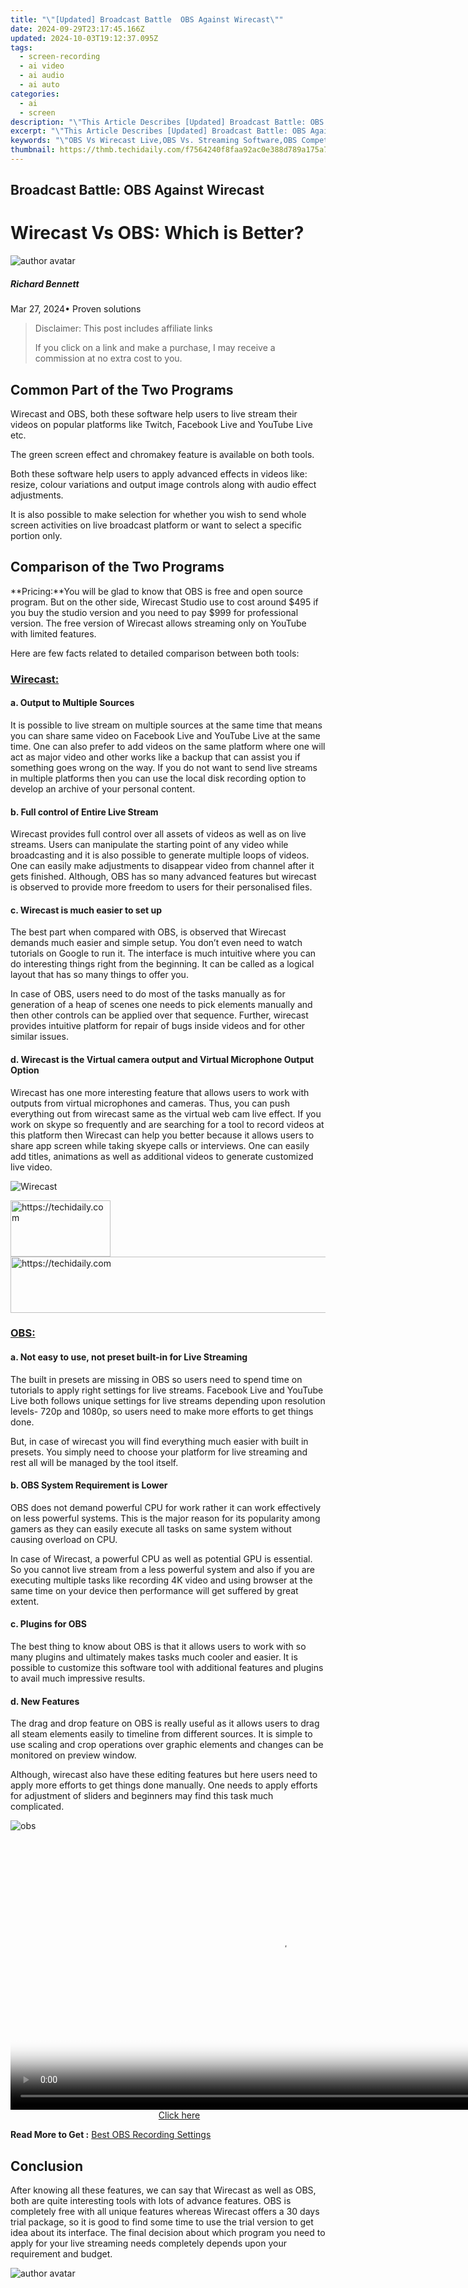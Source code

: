 ```yaml
---
title: "\"[Updated] Broadcast Battle  OBS Against Wirecast\""
date: 2024-09-29T23:17:45.166Z
updated: 2024-10-03T19:12:37.095Z
tags: 
  - screen-recording
  - ai video
  - ai audio
  - ai auto
categories: 
  - ai
  - screen
description: "\"This Article Describes [Updated] Broadcast Battle: OBS Against Wirecast\""
excerpt: "\"This Article Describes [Updated] Broadcast Battle: OBS Against Wirecast\""
keywords: "\"OBS Vs Wirecast Live,OBS Vs. Streaming Software,OBS Competition Analysis,OBS Versus Wirecast Tools,Broadcast Software Showdown,OBS and Wirecast Comparison,Real-Time Video Software Battle\""
thumbnail: https://thmb.techidaily.com/f7564240f8faa92ac0e388d789a175a79bd1b95533429025b3702f8272211ea0.jpg
---
```


## Broadcast Battle: OBS Against Wirecast

# Wirecast Vs OBS: Which is Better?

![author avatar](https://images.wondershare.com/filmora/article-images/richard-bennett.jpg)

##### Richard Bennett

 Mar 27, 2024• Proven solutions

>  Disclaimer: This post includes affiliate links
>
>  If you click on a link and make a purchase, I may receive a commission at no extra cost to you.
>

## Common Part of the Two Programs

Wirecast and OBS, both these software help users to live stream their videos on popular platforms like Twitch, Facebook Live and YouTube Live etc.

The green screen effect and chromakey feature is available on both tools.

Both these software help users to apply advanced effects in videos like: resize, colour variations and output image controls along with audio effect adjustments.

It is also possible to make selection for whether you wish to send whole screen activities on live broadcast platform or want to select a specific portion only.

## Comparison of the Two Programs

**Pricing:**You will be glad to know that OBS is free and open source program. But on the other side, Wirecast Studio use to cost around $495 if you buy the studio version and you need to pay $999 for professional version. The free version of Wirecast allows streaming only on YouTube with limited features.

Here are few facts related to detailed comparison between both tools:

### [Wirecast:](https://www.telestream.net/wirecast/overview.htm)

#### a. Output to Multiple Sources

It is possible to live stream on multiple sources at the same time that means you can share same video on Facebook Live and YouTube Live at the same time. One can also prefer to add videos on the same platform where one will act as major video and other works like a backup that can assist you if something goes wrong on the way. If you do not want to send live streams in multiple platforms then you can use the local disk recording option to develop an archive of your personal content.

#### b. Full control of Entire Live Stream

Wirecast provides full control over all assets of videos as well as on live streams. Users can manipulate the starting point of any video while broadcasting and it is also possible to generate multiple loops of videos. One can easily make adjustments to disappear video from channel after it gets finished. Although, OBS has so many advanced features but wirecast is observed to provide more freedom to users for their personalised files.

#### c. Wirecast is much easier to set up

The best part when compared with OBS, is observed that Wirecast demands much easier and simple setup. You don’t even need to watch tutorials on Google to run it. The interface is much intuitive where you can do interesting things right from the beginning. It can be called as a logical layout that has so many things to offer you.

In case of OBS, users need to do most of the tasks manually as for generation of a heap of scenes one needs to pick elements manually and then other controls can be applied over that sequence. Further, wirecast provides intuitive platform for repair of bugs inside videos and for other similar issues.

#### d. Wirecast is the Virtual camera output and Virtual Microphone Output Option

Wirecast has one more interesting feature that allows users to work with outputs from virtual microphones and cameras. Thus, you can push everything out from wirecast same as the virtual web cam live effect. If you work on skype so frequently and are searching for a tool to record videos at this platform then Wirecast can help you better because it allows users to share app screen while taking skyepe calls or interviews. One can easily add titles, animations as well as additional videos to generate customized live video.

![Wirecast ](https://images.wondershare.com/filmora/article-images/wirecast-1.jpg)

<!-- affiliate ads begin -->
<a href="https://review-au.sjv.io/c/5597632/2098700/14409" target="_top" id="2098700">
  <img src="//a.impactradius-go.com/display-ad/14409-2098700" border="0" alt="https://techidaily.com" width="160" height="90"/>
</a>
<img height="0" width="0" src="https://review-au.sjv.io/i/5597632/2098700/14409" style="position:absolute;visibility:hidden;" border="0" />
<!-- affiliate ads end -->

<!-- affiliate ads begin -->
<a href="https://unicoeye.pxf.io/c/5597632/2134492/18498" target="_top" id="2134492">
  <img src="//a.impactradius-go.com/display-ad/18498-2134492" border="0" alt="https://techidaily.com" width="728" height="90"/>
</a>
<img height="0" width="0" src="https://unicoeye.pxf.io/i/5597632/2134492/18498" style="position:absolute;visibility:hidden;" border="0" />
<!-- affiliate ads end -->

### [OBS:](https://obsproject.com/)

#### a. Not easy to use, not preset built-in for Live Streaming

The built in presets are missing in OBS so users need to spend time on tutorials to apply right settings for live streams. Facebook Live and YouTube Live both follows unique settings for live streams depending upon resolution levels- 720p and 1080p, so users need to make more efforts to get things done.

But, in case of wirecast you will find everything much easier with built in presets. You simply need to choose your platform for live streaming and rest all will be managed by the tool itself.

#### b. OBS System Requirement is Lower

OBS does not demand powerful CPU for work rather it can work effectively on less powerful systems. This is the major reason for its popularity among gamers as they can easily execute all tasks on same system without causing overload on CPU.

In case of Wirecast, a powerful CPU as well as potential GPU is essential. So you cannot live stream from a less powerful system and also if you are executing multiple tasks like recording 4K video and using browser at the same time on your device then performance will get suffered by great extent.

#### c. Plugins for OBS

The best thing to know about OBS is that it allows users to work with so many plugins and ultimately makes tasks much cooler and easier. It is possible to customize this software tool with additional features and plugins to avail much impressive results.

#### d. New Features

The drag and drop feature on OBS is really useful as it allows users to drag all steam elements easily to timeline from different sources. It is simple to use scaling and crop operations over graphic elements and changes can be monitored on preview window.

Although, wirecast also have these editing features but here users need to apply more efforts to get things done manually. One needs to apply efforts for adjustment of sliders and beginners may find this task much complicated.

![obs ](https://images.wondershare.com/filmora/article-images/obs.jpg)

<!-- affiliate ads begin -->
<span id="1424531">
					<video width="864" height="NaN" style="cursor:pointer"
           poster="//a.impactradius-go.com/display-clicktoplayimage/1424531.png"
           onclick="if(!this.playClicked){this.play();this.setAttribute('controls',true);this.playClicked=true;}">
	   <source src="//a.impactradius-go.com/display-ad/16446-1424531">
	   <img src="//a.impactradius-go.com/display-clicktoplayimage/1424531.png" style="border: none; height: 100%; width: 100%; object-fit: contain">
	</video>
	<div style="width:540px;text-align:center"><a href="javascript:window.open(decodeURIComponent('https%3A%2F%2Flaganoo.pxf.io%2Fc%2F5597632%2F1424531%2F16446'), '_blank');void(0);">Click here</a></div>
</span>
<img height="0" width="0" src="https://imp.pxf.io/i/5597632/1424531/16446" style="position:absolute;visibility:hidden;" border="0" />
<!-- affiliate ads end -->

 **Read More to Get :** [Best OBS Recording Settings](https://tools.techidaily.com/wondershare/filmora/download/)

## Conclusion

After knowing all these features, we can say that Wirecast as well as OBS, both are quite interesting tools with lots of advance features. OBS is completely free with all unique features whereas Wirecast offers a 30 days trial package, so it is good to find some time to use the trial version to get idea about its interface. The final decision about which program you need to apply for your live streaming needs completely depends upon your requirement and budget.

![author avatar](https://images.wondershare.com/filmora/article-images/richard-bennett.jpg)

<!-- affiliate ads begin -->
<span id="1424527">
					<video width="864" height="1536" style="cursor:pointer"
           poster="//a.impactradius-go.com/display-clicktoplayimage/1424527.png"
           onclick="if(!this.playClicked){this.play();this.setAttribute('controls',true);this.playClicked=true;}">
	   <source src="//a.impactradius-go.com/display-ad/16446-1424527">
	   <img src="//a.impactradius-go.com/display-clicktoplayimage/1424527.png" style="border: none; height: 100%; width: 100%; object-fit: contain">
	</video>
	<div style="width:540px;text-align:center"><a href="javascript:window.open(decodeURIComponent('https%3A%2F%2Flaganoo.pxf.io%2Fc%2F5597632%2F1424527%2F16446'), '_blank');void(0);">Click here</a></div>
</span>
<img height="0" width="0" src="https://imp.pxf.io/i/5597632/1424527/16446" style="position:absolute;visibility:hidden;" border="0" />
<!-- affiliate ads end -->

Richard Bennett

Richard Bennett is a writer and a lover of all things video.

Follow @Richard Bennett


<ins class="adsbygoogle"
     style="display:block"
     data-ad-format="autorelaxed"
     data-ad-client="ca-pub-7571918770474297"
     data-ad-slot="1223367746"></ins>



<ins class="adsbygoogle"
     style="display:block"
     data-ad-client="ca-pub-7571918770474297"
     data-ad-slot="8358498916"
     data-ad-format="auto"
     data-full-width-responsive="true"></ins>


<span class="atpl-alsoreadstyle">Also read:</span>
<div><ul>
<li><a href="https://fox-glue.techidaily.com/new-2024-approved-how-to-zoom-tiktok-videos/"><u>[New] 2024 Approved How to Zoom TikTok Videos</u></a></li>
<li><a href="https://fox-glue.techidaily.com/new-techniques-for-elongated-iphone-photography-for-2024/"><u>[New] Techniques for Elongated iPhone Photography for 2024</u></a></li>
<li><a href="https://fox-glue.techidaily.com/updated-discover-top-10-camcorders-in-depth-analysis/"><u>[Updated] Discover Top 10 Camcorders – In-Depth Analysis</u></a></li>
<li><a href="https://fox-glue.techidaily.com/updated-proven-steps-to-convert-webp-to-high-quality-jpeg/"><u>[Updated] Proven Steps to Convert WebP to High-Quality JPEG</u></a></li>
<li><a href="https://fox-glue.techidaily.com/updated-top-10-best-text-plugins-for-ae-users-for-2024/"><u>[Updated] Top 10 Best Text Plugins for AE Users for 2024</u></a></li>
<li><a href="https://bypass-frp.techidaily.com/hassle-free-ways-to-remove-frp-lock-on-realme-12-pro-5gwithwithout-a-pc-by-drfone-android/"><u>Hassle-Free Ways to Remove FRP Lock on Realme 12 Pro 5Gwith/without a PC</u></a></li>
<li><a href="https://win-blog.techidaily.com/how-to-overcome-issues-with-non-functional-internet-explorer-browser/"><u>How To Overcome Issues With Non-Functional Internet Explorer Browser</u></a></li>
<li><a href="https://fake-location.techidaily.com/in-2024-a-detailed-vpna-fake-gps-location-free-review-on-honor-90-pro-drfone-by-drfone-virtual-android/"><u>In 2024, A Detailed VPNa Fake GPS Location Free Review On Honor 90 Pro | Dr.fone</u></a></li>
<li><a href="https://fox-glue.techidaily.com/in-2024-assemble-visual-media-for-queue-upgrade/"><u>In 2024, Assemble Visual Media for Queue Upgrade</u></a></li>
<li><a href="https://extra-skills.techidaily.com/in-2024-maximize-your-payload-top-10-drone-giants/"><u>In 2024, Maximize Your Payload Top 10 Drone Giants</u></a></li>
<li><a href="https://screen-video-capture.techidaily.com/in-2024-time-traveling-tactics-top-7-historic-battles-reimagined/"><u>In 2024, Time-Traveling Tactics Top 7 Historic Battles Reimagined</u></a></li>
<li><a href="https://fox-glue.techidaily.com/interactive-av-media-collective/"><u>Interactive AV Media Collective</u></a></li>
<li><a href="https://techno-recovery.techidaily.com/managing-icloud-photo-space-securely-delete-without-affecting-iphones-gallery/"><u>Managing iCloud Photo Space: Securely Delete Without Affecting iPhone's Gallery</u></a></li>
<li><a href="https://fox-glue.techidaily.com/optimizing-headlines-with-effective-slug-lines-for-2024/"><u>Optimizing Headlines with Effective Slug Lines for 2024</u></a></li>
<li><a href="https://fake-location.techidaily.com/the-best-8-vpn-hardware-devices-reviewed-on-samsung-galaxy-a25-5g-drfone-by-drfone-virtual-android/"><u>The Best 8 VPN Hardware Devices Reviewed On Samsung Galaxy A25 5G | Dr.fone</u></a></li>
<li><a href="https://tech-haven.techidaily.com/unraveling-the-mystery-of-gemini-googles-latest-foray-into-advanced-ai/"><u>Unraveling the Mystery of Gemini: Google's Latest Foray Into Advanced AI</u></a></li>
<li><a href="https://win-answers.techidaily.com/why-is-my-gpu-ignored-by-warzone-troubleshooting-for-players-on-windows-10-systems/"><u>Why Is My GPU Ignored by Warzone? Troubleshooting for Players on Windows 10 Systems</u></a></li>
</ul></div>

